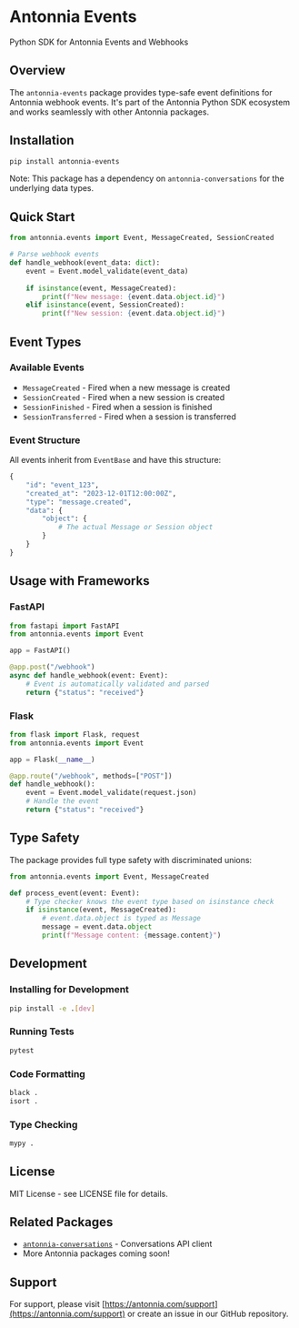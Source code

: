 # Antonnia Events

Python SDK for Antonnia Events and Webhooks

## Overview

The `antonnia-events` package provides type-safe event definitions for Antonnia webhook events. It's part of the Antonnia Python SDK ecosystem and works seamlessly with other Antonnia packages.

## Installation

```bash
pip install antonnia-events
```

Note: This package has a dependency on `antonnia-conversations` for the underlying data types.

## Quick Start

```python
from antonnia.events import Event, MessageCreated, SessionCreated

# Parse webhook events
def handle_webhook(event_data: dict):
    event = Event.model_validate(event_data)
    
    if isinstance(event, MessageCreated):
        print(f"New message: {event.data.object.id}")
    elif isinstance(event, SessionCreated):
        print(f"New session: {event.data.object.id}")
```

## Event Types

### Available Events

- `MessageCreated` - Fired when a new message is created
- `SessionCreated` - Fired when a new session is created  
- `SessionFinished` - Fired when a session is finished
- `SessionTransferred` - Fired when a session is transferred

### Event Structure

All events inherit from `EventBase` and have this structure:

```python
{
    "id": "event_123",
    "created_at": "2023-12-01T12:00:00Z",
    "type": "message.created",
    "data": {
        "object": {
            # The actual Message or Session object
        }
    }
}
```

## Usage with Frameworks

### FastAPI

```python
from fastapi import FastAPI
from antonnia.events import Event

app = FastAPI()

@app.post("/webhook")
async def handle_webhook(event: Event):
    # Event is automatically validated and parsed
    return {"status": "received"}
```

### Flask

```python
from flask import Flask, request
from antonnia.events import Event

app = Flask(__name__)

@app.route("/webhook", methods=["POST"])
def handle_webhook():
    event = Event.model_validate(request.json)
    # Handle the event
    return {"status": "received"}
```

## Type Safety

The package provides full type safety with discriminated unions:

```python
from antonnia.events import Event, MessageCreated

def process_event(event: Event):
    # Type checker knows the event type based on isinstance check
    if isinstance(event, MessageCreated):
        # event.data.object is typed as Message
        message = event.data.object
        print(f"Message content: {message.content}")
```

## Development

### Installing for Development

```bash
pip install -e .[dev]
```

### Running Tests

```bash
pytest
```

### Code Formatting

```bash
black .
isort .
```

### Type Checking

```bash
mypy .
```

## License

MIT License - see LICENSE file for details.

## Related Packages

- [`antonnia-conversations`](https://pypi.org/project/antonnia-conversations/) - Conversations API client
- More Antonnia packages coming soon!

## Support

For support, please visit [https://antonnia.com/support](https://antonnia.com/support) or create an issue in our GitHub repository. 